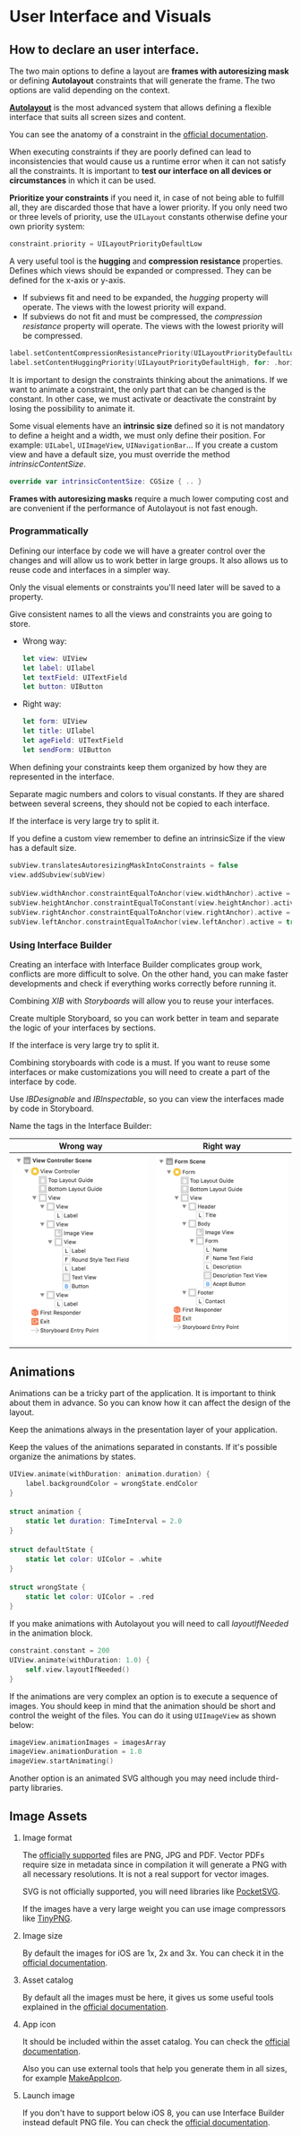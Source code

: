 # User Interface and Visuals

## How to declare an user interface.

The two main options to define a layout are **frames with autoresizing mask** or defining **Autolayout** constraints that will generate the frame. The two options are valid depending on the context.

[**Autolayout**](https://developer.apple.com/library/content/documentation/UserExperience/Conceptual/AutolayoutPG/index.html) is the most advanced system that allows defining a flexible interface that suits all screen sizes and content. 

You can see the anatomy of a constraint in the [official documentation](https://developer.apple.com/library/content/documentation/UserExperience/Conceptual/AutolayoutPG/AnatomyofaConstraint.html#//apple_ref/doc/uid/TP40010853-CH9-SW1).

When executing constraints if they are poorly defined can lead to inconsistencies that would cause us a runtime error when it can not satisfy all the constraints. It is important to **test our interface on all devices or circumstances** in which it can be used.

**Prioritize your constraints** if you need it, in case of not being able to fulfill all, they are discarded those that have a lower priority. If you only need two or three levels of priority, use the `UILayout` constants otherwise define your own priority system:

```swift
constraint.priority = UILayoutPriorityDefaultLow
```

A very useful tool is the **hugging** and **compression resistance** properties. Defines which views should be expanded or compressed. They can be defined for the x-axis or y-axis.

- If subviews fit and need to be expanded, the *hugging* property will operate. The views with the lowest priority will expand.
- If subviews do not fit and must be compressed, the *compression resistance* property will operate. The views with the lowest priority will be compressed.

```swift
label.setContentCompressionResistancePriority(UILayoutPriorityDefaultLow, for: .horizontal)
label.setContentHuggingPriority(UILayoutPriorityDefaultHigh, for: .horizontal)
```

It is important to design the constraints thinking about the animations. If we want to animate a constraint, the only part that can be changed is the constant. In other case, we must activate or deactivate the constraint by losing the possibility to animate it.

Some visual elements have an **intrinsic size** defined so it is not mandatory to define a height and a width, we must only define their position. For example: `UILabel`, `UIImageView`, `UINavigationBar`... If you create a custom view and have a default size, you must override the method *intrinsicContentSize*.

```swift
override var intrinsicContentSize: CGSize { .. }
```

**Frames with autoresizing masks** require a much lower computing cost and are convenient if the performance of Autolayout is not fast enough.

### Programmatically

Defining our interface by code we will have a greater control over the changes and will allow us to work better in large groups. It also allows us to reuse code and interfaces in a simpler way.

Only the visual elements or constraints you'll need later will be saved to a property.

Give consistent names to all the views and constraints you are going to store.

* Wrong way:

	```swift
	let view: UIView
	let label: UIlabel
	let textField: UITextField
	let button: UIButton
	```
* Right way:

	```swift
	let form: UIView
	let title: UIlabel
	let ageField: UITextField
	let sendForm: UIButton
	```

When defining your constraints keep them organized by how they are represented in the interface.

Separate magic numbers and colors to visual constants. If they are shared between several screens, they should not be copied to each interface.

If the interface is very large try to split it.

If you define a custom view remember to define an intrinsicSize if the view has a default size.

```swift
subView.translatesAutoresizingMaskIntoConstraints = false
view.addSubview(subView)

subView.widthAnchor.constraintEqualToAnchor(view.widthAnchor).active = true
subView.heightAnchor.constraintEqualToConstant(view.heightAnchor).active = true
subView.rightAnchor.constraintEqualToAnchor(view.rightAnchor).active = true
subView.leftAnchor.constraintEqualToAnchor(view.leftAnchor).active = true
```

### Using Interface Builder

Creating an interface with Interface Builder complicates group work, conflicts are more difficult to solve. On the other hand, you can make faster developments and check if everything works correctly before running it.

Combining *XIB* with *Storyboards* will allow you to reuse your interfaces.

Create multiple Storyboard, so you can work better in team and separate the logic of your interfaces by sections.

If the interface is very large try to split it.

Combining storyboards with code is a must. If you want to reuse some interfaces or make customizations you will need to create a part of the interface by code.

Use *IBDesignable* and *IBInspectable*, so you can view the interfaces made by code in Storyboard.

Name the tags in the Interface Builder:

| Wrong way | Right way |
| --- | --- |
|![Swift Initialization chain](statics/wrongWay.png)|![Swift Initialization chain](statics/rightWay.png)|

## Animations

Animations can be a tricky part of the application. It is important to think about them in advance. So you can know how it can affect the design of the layout.

Keep the animations always in the presentation layer of your application.

Keep the values of the animations separated in constants. If it's possible organize the animations by states.

```swift
UIView.animate(withDuration: animation.duration) {
    label.backgroundColor = wrongState.endColor
}
    
struct animation {
    static let duration: TimeInterval = 2.0
}
    
struct defaultState {
    static let color: UIColor = .white
}
    
struct wrongState {
    static let color: UIColor = .red
}
```

If you make animations with Autolayout you will need to call *layoutIfNeeded* in the animation block.

```swift
constraint.constant = 200
UIView.animate(withDuration: 1.0) {
    self.view.layoutIfNeeded()
}
```

If the animations are very complex an option is to execute a sequence of images. You should keep in mind that the animation should be short and control the weight of the files. You can do it using `UIImageView` as shown below: 

```swift
imageView.animationImages = imagesArray
imageView.animationDuration = 1.0
imageView.startAnimating()
```

Another option is an animated SVG although you may need include third-party libraries.

## Image Assets

1. Image format

	The [officially supported](https://developer.apple.com/library/content/documentation/Xcode/Reference/xcode_ref-Asset_Catalog_Format/ImageSetType.html) files are PNG, JPG and PDF. Vector PDFs require size in metadata since in compilation it will generate a PNG with all necessary resolutions. It is not a real support for vector images.
	
	SVG is not officially supported, you will need libraries like [PocketSVG](https://github.com/pocketsvg/PocketSVG).
	
	If the images have a very large weight you can use image compressors like [TinyPNG](https://tinypng.com/).

2. Image size

	By default the images for iOS are 1x, 2x and 3x. You can check it in the [official documentation](https://developer.apple.com/ios/human-interface-guidelines/graphics/image-size-and-resolution/).
	
3. Asset catalog
	
	By default all the images must be here, it gives us some useful tools explained in the [official documentation](https://developer.apple.com/library/content/documentation/Xcode/Reference/xcode_ref-Asset_Catalog_Format/).

4. App icon

	It should be included within the asset catalog. You can check the [official documentation](https://developer.apple.com/ios/human-interface-guidelines/graphics/app-icon/).
	
	Also you can use external tools that help you generate them in all sizes, for example [MakeAppIcon](https://makeappicon.com/).

5. Launch image

	If you don't have to support below iOS 8, you can use Interface Builder instead default PNG file.  You can check the [official documentation](https://developer.apple.com/ios/human-interface-guidelines/graphics/launch-screen/).
